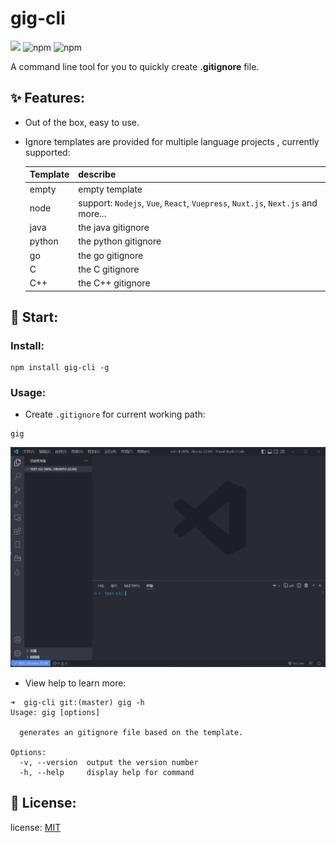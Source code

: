 # gig-cli

![](https://img.shields.io/badge/node-%3E%3D14.0.0-green) ![npm](https://img.shields.io/npm/dt/gig-cli) ![npm](https://img.shields.io/npm/v/gig-cli?label=version)

A command line tool for you to quickly create **.gitignore** file.

## ✨ Features:

- Out of the box, easy to use.
- Ignore templates are provided for multiple language projects , currently supported:

  | Template | describe                                                                        |
  | -------- | ------------------------------------------------------------------------------- |
  | empty    | empty template                                                                  |
  | node     | support: `Nodejs`, `Vue`, `React`, `Vuepress`, `Nuxt.js`, `Next.js` and more... |
  | java     | the java gitignore                                                              |
  | python   | the python gitignore                                                            |
  | go       | the go gitignore                                                                |
  | C        | the C gitignore                                                                 |
  | C++      | the C++ gitignore                                                               |

## 🌈 Start:

### Install:

```shell
npm install gig-cli -g
```

### Usage:

- Create `.gitignore` for current working path:

```shell
gig
```

![](https://raw.githubusercontent.com/mihu915/picgo-images/master/images202302030125028.gif)

- View help to learn more:

```shell
➜  gig-cli git:(master) gig -h
Usage: gig [options]

  generates an gitignore file based on the template.

Options:
  -v, --version  output the version number
  -h, --help     display help for command
```

## 📃 License:

license: [MIT](https://github.com/loclink/gig-cli/blob/master/license)
